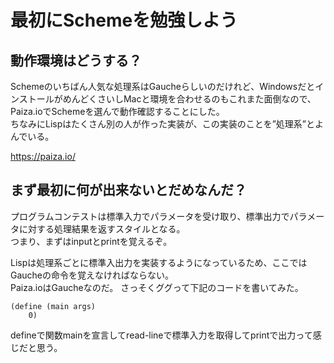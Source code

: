 # 最初にSchemeを勉強しよう

## 動作環境はどうする？
Schemeのいちばん人気な処理系はGaucheらしいのだけれど、WindowsだとインストールがめんどくさいしMacと環境を合わせるのもこれまた面倒なので、Paiza.ioでSchemeを選んで動作確認することにした。  
ちなみにLispはたくさん別の人が作った実装が、この実装のことを”処理系”とよんでいる。

https://paiza.io/

## まず最初に何が出来ないとだめなんだ？
プログラムコンテストは標準入力でパラメータを受け取り、標準出力でパラメータに対する処理結果を返すスタイルとなる。  
つまり、まずはinputとprintを覚えるぞ。  

Lispは処理系ごとに標準入出力を実装するようになっているため、ここではGaucheの命令を覚えなければならない。  
Paiza.ioはGaucheなのだ。
さっそくググって下記のコードを書いてみた。

    (define (main args) 
        0)

defineで関数mainを宣言してread-lineで標準入力を取得してprintで出力って感じだと思う。

